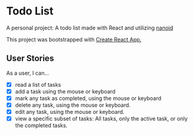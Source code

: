 # Todo List

A personal project: A todo list made with React and utilizing [nanoid](https://github.com/ai/nanoid)

This project was bootstrapped with [Create React App.](https://github.com/facebook/create-react-app)


## User Stories

As a user, I can...
- [x] read a list of tasks
- [x] add a task using the mouse or keyboard
- [x] mark any task as completed, using the mouse or keyboard
- [x] delete any task, using the mouse or keyboard.
- [x] edit any task, using the mouse or keyboard.
- [x] view a specific subset of tasks: All tasks, only the active task, or only the completed tasks.
